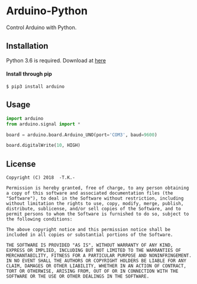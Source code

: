 # Arduino-Python
Control Arduino with Python.




## Installation

Python 3.6 is required. Download at [here](https://www.python.org/downloads/release/python-365/)

#### Install through pip
```shell
$ pip3 install arduino
```



## Usage

```Python
import arduino
from arduino.signal import *

board = arduino.board.Arduino_UNO(port='COM3', baud=9600)

board.digitalWrite(10, HIGH)
```







## License

```
Copyright (C) 2018  -T.K.-

Permission is hereby granted, free of charge, to any person obtaining a copy of this software and associated documentation files (the "Software"), to deal in the Software without restriction, including without limitation the rights to use, copy, modify, merge, publish, distribute, sublicense, and/or sell copies of the Software, and to permit persons to whom the Software is furnished to do so, subject to the following conditions:

The above copyright notice and this permission notice shall be included in all copies or substantial portions of the Software.

THE SOFTWARE IS PROVIDED "AS IS", WITHOUT WARRANTY OF ANY KIND, EXPRESS OR IMPLIED, INCLUDING BUT NOT LIMITED TO THE WARRANTIES OF MERCHANTABILITY, FITNESS FOR A PARTICULAR PURPOSE AND NONINFRINGEMENT. IN NO EVENT SHALL THE AUTHORS OR COPYRIGHT HOLDERS BE LIABLE FOR ANY CLAIM, DAMAGES OR OTHER LIABILITY, WHETHER IN AN ACTION OF CONTRACT, TORT OR OTHERWISE, ARISING FROM, OUT OF OR IN CONNECTION WITH THE SOFTWARE OR THE USE OR OTHER DEALINGS IN THE SOFTWARE.
```

